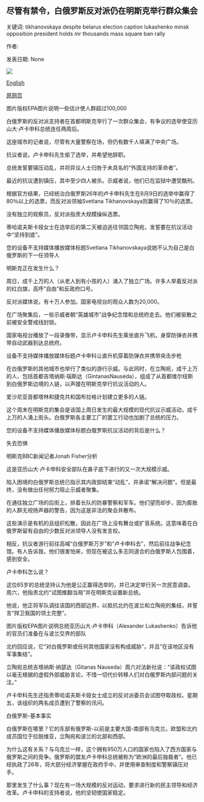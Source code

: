 ## 尽管有禁令，白俄罗斯反对派仍在明斯克举行群众集会

关键词: tikhanovskaya despite belarus election caption lukashenko minsk opposition president holds mr thousands mass square ban rally

作者: 

发表日期: None

![](https://ichef.bbci.co.uk/news/1024/branded_news/638F/production/_114078452_063011977-1.jpg)

[English](Belarus%20opposition%20holds%20mass%20rally%20in%20Minsk%20despite%20ban.md)

[原网页](https://www.bbc.com/news/world-europe-53882062)

图片版权EPA图片说明一些估计使人群超过100,000

白俄罗斯的反对派支持者在首都明斯克举行了一次群众集会，有争议的选举使亚历山大·卢卡申科总统连任两周后。

这座城市的记者说，尽管有大量警察在场，但仍有数千人填满了中央广场。

抗议者说，卢卡申科先生偷了选举，并希望他辞职。

总统发誓要镇压动乱，并将异议人士归咎于未具名的“外国支持的革命者”。

最近的抗议遭到镇压，其中至少四人被杀。示威者说，他们已在监狱中遭受酷刑。

根据官方结果，已经统治白俄罗斯26年的卢卡申科先生在8月9日的选举中赢得了80％以上的选票，而反对派领袖Svetlana Tikhanovskaya则赢得了10％的选票。

没有独立的观察员，反对派指责大规模操纵选票。

蒂哈诺夫斯卡娅女士在选举后的第二天被迫逃往邻国立陶宛，发誓要在抗议活动中“坚持到底”。

您的设备不支持媒体播放媒体标题Svetlana Tikhanovskaya说她不认为自己是白俄罗斯的下一任领导人

明斯克正在发生什么？

周日，成千上万的人（从老人到有小孩的人）涌入了独立广场。许多人举着反对派的红白旗，高呼“自由”和反政府口号。

反对派媒体说，有十万人参加。国家电视台的观众人数为20,000。

在广场聚集后，一些示威者朝“英雄城市”战争纪念馆和总统府走去。他们被驱散之前被安全警戒线封锁。

国家电视台播放了一段录像带，显示卢卡申科先生乘坐直升飞机，身穿防弹衣并携带自动武器到达总统府。

设备不支持媒体播放媒体标题卢卡申科让直升机穿着防弹衣并携带突击步枪

在白俄罗斯的其他城市也举行了类似的游行示威。与此同时，在立陶宛，成千上万的人，包括首都吉塔纳斯·瑙斯达（GintanasNausėda），组成了从首都维尔纽斯到白俄罗斯边境的人链，以声援在明斯克举行抗议活动的人。

爱沙尼亚首都塔林和捷克共和国布拉格计划建立更多的人链。

这个周末在明斯克的集会是该国上周日发生的最大规模的现代抗议示威活动，成千上万的人涌上街头。白俄罗斯各主要工厂的罢工行动也加剧了总统的压力。

您的设备不支持媒体播放媒体标题白俄罗斯抗议活动的背后是什么？

失去恐惧

明斯克BBC新闻记者Jonah Fisher分析

这是亚历山大·卢卡申科安全部队在鼻子底下进行的又一次大规模示威。

陷入困境的白俄罗斯总统已指示其内政部结束“动乱”，并承诺“解决问题”。但是最终，没有做出任何努力阻止示威者聚集。

在通往独立广场的后街上，排着长队的防暴警察和军车。他们望而却步，因为膨胀的人群无视扬声器的警告，因为这是非法的聚会并散布。

这些演示是有机的且组织松散，因此在广场上没有舞台或扩音系统。这意味着在白俄罗斯留有自由的少数反对派领导人没有发言权。

相反，抗议者游行前往高喊“白俄罗斯万岁”和“卢卡申科去”，然后前往战争纪念馆。有人告诉我，他们很害怕来，但现在被这么多志同道合的白俄罗斯人包围着，感到安全。

卢卡申科怎么说？

这位65岁的总统坚持认为他是公正赢得选举的，并已决定举行另一次民意调查。周六，他指责北约“试图推翻当局”并在明斯克设置新总统。

他说，他正将军队调往该国的西部边界，以抵抗北约在波兰和立陶宛的集结，并誓言“捍卫我国的领土完整”。

图片版权EPA图片说明总统亚历山大·卢卡申科（Alexander Lukashenko）告诉他的官员们准备在与波兰交界的部队

北约回应说，它“对白俄罗斯或任何其他国家没有构成威胁”，并且“在该地区没有军事集结”。

立陶宛总统吉塔纳斯·纳瑟达（Gitanas Nauseda）周六对法新社说：“该政权试图以毫无根据的虚假外部威胁言论，不惜一切代价转移人们对白俄罗斯内部问题的关注。”

卢卡申科先生还指责蒂哈诺夫斯卡娅女士成立的反对派委员会试图夺取政权。星期五，该组织的两名成员遭到了警察的讯问。

白俄罗斯-基本事实

白俄罗斯在哪里？它的东部有俄罗斯-以前是主要大国-南部有乌克兰。欧盟和北约成员国位于拉脱维亚，立陶宛和波兰的北部和西部。

为什么这有关系？与乌克兰一样，这个拥有950万人口的国家也陷入了西方国家与俄罗斯之间的竞争。俄罗斯的盟友卢卡申科总统被称为“欧洲的最后独裁者”。他已经执政了26年，将大部分经济掌握在政府手中，并使用审查制度和警察镇压对手。

那里发生了什么事？现在有一场大规模的反对运动，要求进行新的民主领导和经济改革。卢卡申科的支持者说，他的坚韧使国家稳定。
